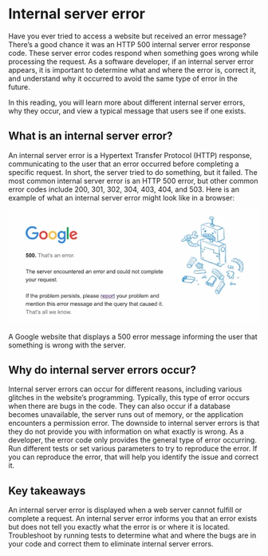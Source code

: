 # Internal server error
Have you ever tried to access a website but received an error message? There’s a good chance it was an HTTP 500 internal server error response code. These server error codes respond when something goes wrong while processing the request. As a software developer, if an internal server error appears, it is important to determine what and where the error is, correct it, and understand why it occurred to avoid the same type of error in the future.

In this reading, you will learn more about different internal server errors, why they occur, and view a typical message that users see if one exists.


## What is an internal server error?
An internal server error is a Hypertext Transfer Protocol (HTTP) response, communicating to the user that an error occurred before completing a specific request. In short, the server tried to do something, but it failed. The most common internal server error is an HTTP 500 error, but other common error codes include 200, 301, 302, 304, 403, 404, and 503. Here is an example of what an internal server error might look like in a browser:

![alt text](/resources/error505.png)

A Google website that displays a 500 error message informing the user that something is wrong with the server.

## Why do internal server errors occur?
Internal server errors can occur for different reasons, including various glitches in the website’s programming. Typically, this type of error occurs when there are bugs in the code. They can also occur if a database becomes unavailable, the server runs out of memory, or the application encounters a permission error. The downside to internal server errors is that they do not provide you with information on what exactly is wrong. As a developer, the error code only provides the general type of error occurring. Run different tests or set various parameters to try to reproduce the error. If you can reproduce the error, that will help you identify the issue and correct it.

## Key takeaways 
An internal server error is displayed when a web server cannot fulfill or complete a request. An internal server error informs you that an error exists but does not tell you exactly what the error is or where it is located. Troubleshoot by running tests to determine what and where the bugs are in your code and correct them to eliminate internal server errors.

